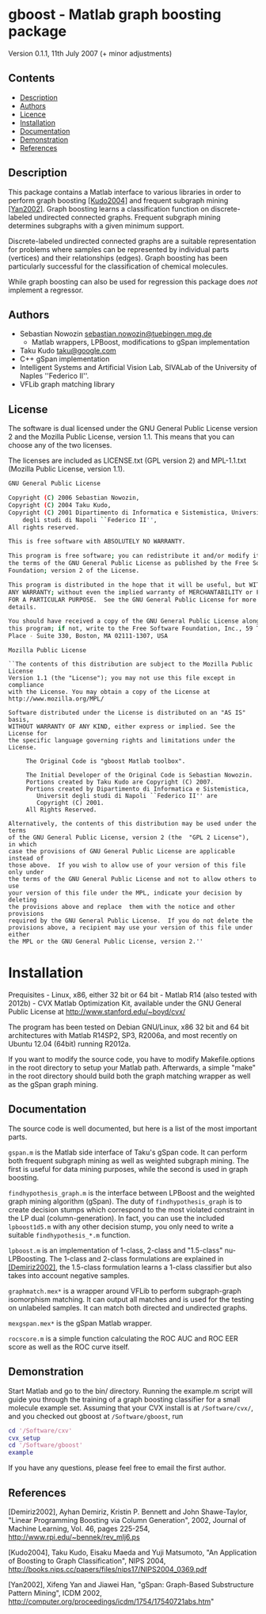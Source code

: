 gboost - Matlab graph boosting package
======================================

Version 0.1.1, 11th July 2007 (+ minor adjustments)


Contents
--------

* [Description](#description)
* [Authors](#authors)
* [Licence](#lic)
* [Installation](#install)
* [Documentation](#doc)
* [Demonstration](#demo)
* [References](#ref)


Description
-----------
<a name="description"/>

This package contains a Matlab interface to various libraries in order to
perform graph boosting [\[Kudo2004\]](#ref) and frequent subgraph mining [\[Yan2002\]](#ref).
Graph boosting learns a classification function on discrete-labeled undirected
connected graphs.  Frequent subgraph mining determines subgraphs with a given
minimum support.

Discrete-labeled undirected connected graphs are a suitable representation for
problems where samples can be represented by individual parts (vertices) and
their relationships (edges).  Graph boosting has been particularly successful
for the classification of chemical molecules.

While graph boosting can also be used for regression this package does *not*
implement a regressor.


Authors
-------
<a name="authors"/>

* Sebastian Nowozin <sebastian.nowozin@tuebingen.mpg.de>
  * Matlab wrappers, LPBoost, modifications to gSpan implementation
* Taku Kudo <taku@google.com>
 * C++ gSpan implementation
* Intelligent Systems and Artificial Vision Lab, SIVALab of the University of Naples ''Federico II''.
 * VFLib graph matching library


License
-------
<a name="lic"/>

The software is dual licensed under the GNU General Public License version 2
and the Mozilla Public License, version 1.1.  This means that you can choose
any of the two licenses.

The licenses are included as LICENSE.txt (GPL version 2) and MPL-1.1.txt
(Mozilla Public License, version 1.1).

```bash
GNU General Public License

Copyright (C) 2006 Sebastian Nowozin,
Copyright (C) 2004 Taku Kudo,
Copyright (C) 2001 Dipartimento di Informatica e Sistemistica, Universit
    degli studi di Napoli ``Federico II'',
All rights reserved.

This is free software with ABSOLUTELY NO WARRANTY.

This program is free software; you can redistribute it and/or modify it under
the terms of the GNU General Public License as published by the Free Software
Foundation; version 2 of the License.

This program is distributed in the hope that it will be useful, but WITHOUT
ANY WARRANTY; without even the implied warranty of MERCHANTABILITY or FITNESS
FOR A PARTICULAR PURPOSE.  See the GNU General Public License for more
details.

You should have received a copy of the GNU General Public License along with
this program; if not, write to the Free Software Foundation, Inc., 59 Temple
Place - Suite 330, Boston, MA 02111-1307, USA
```

```
Mozilla Public License

``The contents of this distribution are subject to the Mozilla Public License
Version 1.1 (the "License"); you may not use this file except in compliance
with the License. You may obtain a copy of the License at
http://www.mozilla.org/MPL/

Software distributed under the License is distributed on an "AS IS" basis,
WITHOUT WARRANTY OF ANY KIND, either express or implied. See the License for
the specific language governing rights and limitations under the License.

     The Original Code is "gboost Matlab toolbox".

     The Initial Developer of the Original Code is Sebastian Nowozin.
     Portions created by Taku Kudo are Copyright (C) 2007.
     Portions created by Dipartimento di Informatica e Sistemistica,
        Universit degli studi di Napoli ``Federico II'' are
        Copyright (C) 2001.
     All Rights Reserved.

Alternatively, the contents of this distribution may be used under the terms
of the GNU General Public License, version 2 (the  "GPL 2 License"), in which
case the provisions of GNU General Public License are applicable instead of
those above.  If you wish to allow use of your version of this file only under
the terms of the GNU General Public License and not to allow others to use
your version of this file under the MPL, indicate your decision by deleting
the provisions above and replace  them with the notice and other provisions
required by the GNU General Public License.  If you do not delete the
provisions above, a recipient may use your version of this file under either
the MPL or the GNU General Public License, version 2.''
```

Installation
============
<a name="install"/>

Prequisites
     - Linux, x86, either 32 bit or 64 bit
     - Matlab R14 (also tested with 2012b)
     - CVX Matlab Optimization Kit, available under the GNU General Public
       License at http://www.stanford.edu/~boyd/cvx/

The program has been tested on Debian GNU/Linux, x86 32 bit and 64 bit
architectures with Matlab R14SP2, SP3, R2006a, and most recently on 
Ubuntu 12.04 (64bit) running R2012a.

If you want to modify the source code, you have to modify Makefile.options in
the root directory to setup your Matlab path.  Afterwards, a simple "make" in
the root directory should build both the graph matching wrapper as well as the
gSpan graph mining.


Documentation
-------------
<a name="doc"/>

The source code is well documented, but here is a list of the most important
parts.

`gspan.m` is the Matlab side interface of Taku's gSpan code.  It can perform
both frequent subgraph mining as well as weighted subgraph mining.  The first
is useful for data mining purposes, while the second is used in graph
boosting.

`findhypothesis_graph.m` is the interface between LPBoost and the weighted graph
mining algorithm (gSpan).  The duty of `findhypothesis_graph` is to create
decision stumps which correspond to the most violated constraint in the LP
dual (column-generation).  In fact, you can use the included `lpboost1d5.m` with
any other decision stump, you only need to write a suitable `findhypothesis_*.m`
function.

`lpboost.m` is an implementation of 1-class, 2-class and "1.5-class"
nu-LPBoosting.  The 1-class and 2-class formulations are explained in
[\[Demiriz2002\]](#ref), the 1.5-class formulation learns a 1-class classifier but also
takes into account negative samples.

`graphmatch.mex*` is a wrapper around VFLib to perform subgraph-graph
isomorphism matching.  It can output all matches and is used for the testing
on unlabeled samples.  It can match both directed and undirected graphs.

`mexgspan.mex*` is the gSpan Matlab wrapper.

`rocscore.m` is a simple function calculating the ROC AUC and ROC EER score as
well as the ROC curve itself.

Demonstration
-------------
<a name="demo"/>

Start Matlab and go to the bin/ directory.  Running the example.m script will
guide you through the training of a graph boosting classifier for a small
molecule example set. Assuming that your CVX install is at `/Software/cvx/`,
and you checked out gboost at `/Software/gboost`, run

```matlab
cd '/Software/cxv'
cvx_setup
cd '/Software/gboost'
example
```

If you have any questions, please feel free to email the first author.

References
----------
<a name="ref"/>

[Demiriz2002], Ayhan Demiriz, Kristin P. Bennett and John Shawe-Taylor,
   "Linear Programming Boosting via Column Generation", 2002, Journal of
   Machine Learning, Vol. 46, pages 225-254,
   http://www.rpi.edu/~bennek/rev_mlj6.ps

[Kudo2004], Taku Kudo, Eisaku Maeda and Yuji Matsumoto,
   "An Application of Boosting to Graph Classification", NIPS 2004,
   http://books.nips.cc/papers/files/nips17/NIPS2004_0369.pdf

[Yan2002], Xifeng Yan and Jiawei Han,
   "gSpan: Graph-Based Substructure Pattern Mining", ICDM 2002,
   http://computer.org/proceedings/icdm/1754/17540721abs.htm"

